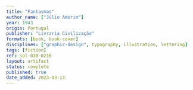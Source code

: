 ```yaml
---
title: "Fantasmas"
author_name: ["Júlio Amorim"]
year: 1943
origin: Portugal
publisher: "Livraria Civilização"
formats: [book, book-cover]
disciplines: ["graphic-design", typography, illustration, lettering]
tags: [fiction]
ref: sol-030-0216
layout: artifact
status: complete
published: true
date_added: 2023-03-13
---
```

